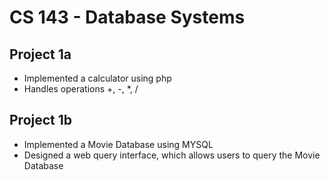 CS 143 - Database Systems
==================================

Project 1a
----------
<ul>
	<li>Implemented a calculator using php</li>
	<li>Handles operations +, -, *, /</li>
</ul>

Project 1b
----------
<ul>
	<li>Implemented a Movie Database using MYSQL</li>
	<li>Designed a web query interface, which allows users to query the Movie Database</li>
</ul>
